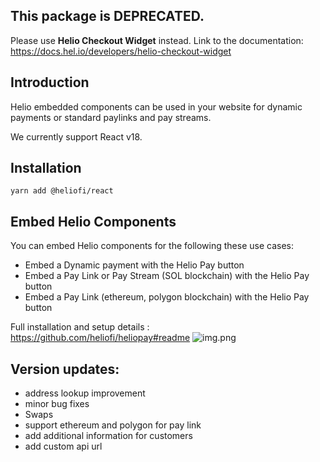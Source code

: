 ## This package is **DEPRECATED**.

Please use **Helio Checkout Widget** instead.
Link to the documentation: https://docs.hel.io/developers/helio-checkout-widget

## Introduction

Helio embedded components can be used in your website for dynamic payments or standard paylinks and pay streams.

We currently support React v18.

## Installation

`yarn add @heliofi/react`

## Embed Helio Components

You can embed Helio components for the following these use cases:

* Embed a Dynamic payment with the Helio Pay button
* Embed a Pay Link or Pay Stream (SOL blockchain) with the Helio Pay button
* Embed a Pay Link (ethereum, polygon blockchain) with the Helio Pay button

Full installation and setup details : https://github.com/heliofi/heliopay#readme
![img.png](img.png)
## Version updates:

- address lookup improvement
- minor bug fixes
- Swaps
- support ethereum and polygon for pay link
- add additional information for customers
- add custom api url